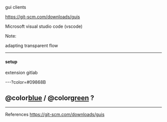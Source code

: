 gui clients

https://git-scm.com/downloads/guis

Microsoft visual studio code (vscode)

Note:

adapting transparent flow

---

#### setup

extension gitlab

---?color=#09868B

## @color[blue](Q) / @color[green](A) ?

---

References
https://git-scm.com/downloads/guis
